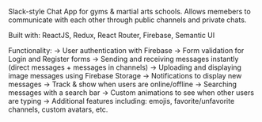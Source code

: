 Slack-style Chat App for gyms & martial arts schools. Allows memebers to communicate with each other through public channels and private chats.

Built with: ReactJS, Redux, React Router, Firebase, Semantic UI

Functionality:
 -> User authentication with Firebase
 -> Form validation for Login and Register forms
 -> Sending and receiving messages instantly (direct messages + messages in channels)
 -> Uploading and displaying image messages using Firebase Storage
 -> Notifications to display new messages
 -> Track & show when users are online/offline
 -> Searching messages with a search bar
 -> Custom animations to see when other users are typing
 -> Additional features including: emojis, favorite/unfavorite channels, custom avatars, etc.

